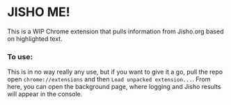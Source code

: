 # JISHO ME!

This is a WIP Chrome extension that pulls information from Jisho.org based on highlighted text.

### To use:
This is in no way really any use, but if you want to give it a go, pull the repo open `chrome://extensions` and then `Load unpacked extension...`. From here, you can open the background page, where logging and Jisho results will appear in the console.
